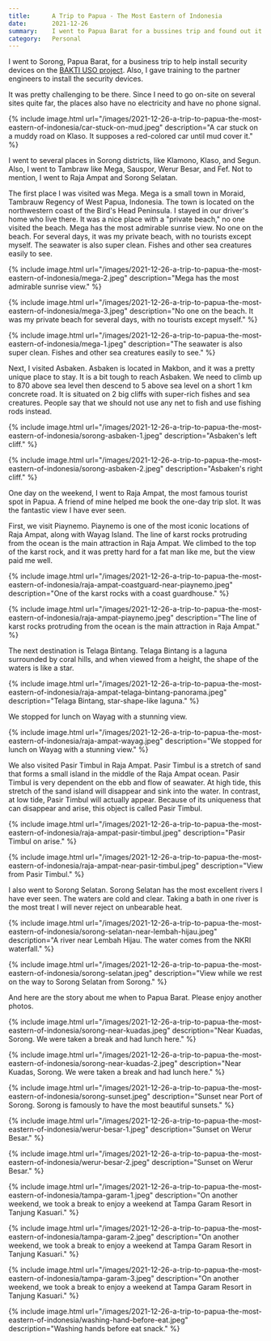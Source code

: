 ```yaml
---
title:      A Trip to Papua - The Most Eastern of Indonesia
date:       2021-12-26
summary:    I went to Papua Barat for a bussines trip and found out it was amazing place
category:   Personal
---
```


I went to Sorong, Papua Barat, for a business trip to help install security devices on the [BAKTI USO project](https://kominfo.go.id/content/detail/32966/siaran-pers-no-62hmkominfo022021-tentang-lima-paket-kontrak-payung-percepat-pemerataan-bts-4g-di-wilayah-3t/0/siaran_pers). Also, I gave training to the partner engineers to install the security devices.

It was pretty challenging to be there. Since I need to go on-site on several sites quite far, the places also have no electricity and have no phone signal.

{% include image.html url="/images/2021-12-26-a-trip-to-papua-the-most-eastern-of-indonesia/car-stuck-on-mud.jpeg" description="A car stuck on a muddy road on Klaso. It supposes a red-colored car until mud cover it." %}

I went to several places in Sorong districts, like Klamono, Klaso, and Segun. Also, I went to Tambraw like Mega, Sauspor, Werur Besar, and Fef. Not to mention, I went to Raja Ampat and Sorong Selatan.

The first place I was visited was Mega. Mega is a small town in Moraid, Tambrauw Regency of West Papua, Indonesia. The town is located on the northwestern coast of the Bird's Head Peninsula. I stayed in our driver's home who live there. It was a nice place with a "private beach," no one visited the beach. Mega has the most admirable sunrise view. No one on the beach. For several days, it was my private beach, with no tourists except myself. The seawater is also super clean. Fishes and other sea creatures easily to see.

{% include image.html url="/images/2021-12-26-a-trip-to-papua-the-most-eastern-of-indonesia/mega-2.jpeg" description="Mega has the most admirable sunrise view." %}

{% include image.html url="/images/2021-12-26-a-trip-to-papua-the-most-eastern-of-indonesia/mega-3.jpeg" description="No one on the beach. It was my private beach for several days, with no tourists except myself." %}

{% include image.html url="/images/2021-12-26-a-trip-to-papua-the-most-eastern-of-indonesia/mega-1.jpeg" description="The seawater is also super clean. Fishes and other sea creatures easily to see." %}

Next, I visited Asbaken. Asbaken is located in Makbon, and it was a pretty unique place to stay. It is a bit tough to reach Asbaken. We need to climb up to 870 above sea level then descend to 5 above sea level on a short 1 km concrete road. It is situated on 2 big cliffs with super-rich fishes and sea creatures. People say that we should not use any net to fish and use fishing rods instead.

{% include image.html url="/images/2021-12-26-a-trip-to-papua-the-most-eastern-of-indonesia/sorong-asbaken-1.jpeg" description="Asbaken's left cliff." %}

{% include image.html url="/images/2021-12-26-a-trip-to-papua-the-most-eastern-of-indonesia/sorong-asbaken-2.jpeg" description="Asbaken's right cliff." %}

One day on the weekend, I went to Raja Ampat, the most famous tourist spot in Papua. A friend of mine helped me book the one-day trip slot. It was the fantastic view I have ever seen.

First, we visit Piaynemo. Piaynemo is one of the most iconic locations of Raja Ampat, along with Wayag Island. The line of karst rocks protruding from the ocean is the main attraction in Raja Ampat. We climbed to the top of the karst rock, and it was pretty hard for a fat man like me, but the view paid me well.  

{% include image.html url="/images/2021-12-26-a-trip-to-papua-the-most-eastern-of-indonesia/raja-ampat-coastguard-near-piaynemo.jpeg" description="One of the karst rocks with a coast guardhouse." %}

{% include image.html url="/images/2021-12-26-a-trip-to-papua-the-most-eastern-of-indonesia/raja-ampat-piaynemo.jpeg" description="The line of karst rocks protruding from the ocean is the main attraction in Raja Ampat." %}

The next destination is Telaga Bintang. Telaga Bintang is a laguna surrounded by coral hills, and when viewed from a height, the shape of the waters is like a star.

{% include image.html url="/images/2021-12-26-a-trip-to-papua-the-most-eastern-of-indonesia/raja-ampat-telaga-bintang-panorama.jpeg" description="Telaga Bintang, star-shape-like laguna." %}

We stopped for lunch on Wayag with a stunning view.

{% include image.html url="/images/2021-12-26-a-trip-to-papua-the-most-eastern-of-indonesia/raja-ampat-wayag.jpeg" description="We stopped for lunch on Wayag with a stunning view." %}

We also visited Pasir Timbul in Raja Ampat. Pasir Timbul is a stretch of sand that forms a small island in the middle of the Raja Ampat ocean. Pasir Timbul is very dependent on the ebb and flow of seawater. At high tide, this stretch of the sand island will disappear and sink into the water. In contrast, at low tide, Pasir Timbul will actually appear. Because of its uniqueness that can disappear and arise, this object is called Pasir Timbul.

{% include image.html url="/images/2021-12-26-a-trip-to-papua-the-most-eastern-of-indonesia/raja-ampat-pasir-timbul.jpeg" description="Pasir Timbul on arise." %}

{% include image.html url="/images/2021-12-26-a-trip-to-papua-the-most-eastern-of-indonesia/raja-ampat-near-pasir-timbul.jpeg" description="View from Pasir Timbul." %}

I also went to Sorong Selatan. Sorong Selatan has the most excellent rivers I have ever seen. The waters are cold and clear. Taking a bath in one river is the most treat I will never reject on unbearable heat.

{% include image.html url="/images/2021-12-26-a-trip-to-papua-the-most-eastern-of-indonesia/sorong-selatan-near-lembah-hijau.jpeg" description="A river near Lembah Hijau. The water comes from the NKRI waterfall." %}

{% include image.html url="/images/2021-12-26-a-trip-to-papua-the-most-eastern-of-indonesia/sorong-selatan.jpeg" description="View while we rest on the way to Sorong Selatan from Sorong." %}

And here are the story about me when to Papua Barat. Please enjoy another photos.

{% include image.html url="/images/2021-12-26-a-trip-to-papua-the-most-eastern-of-indonesia/sorong-near-kuadas.jpeg" description="Near Kuadas, Sorong. We were taken a break and had lunch here." %}

{% include image.html url="/images/2021-12-26-a-trip-to-papua-the-most-eastern-of-indonesia/sorong-near-kuadas-2.jpeg" description="Near Kuadas, Sorong. We were taken a break and had lunch here." %}

{% include image.html url="/images/2021-12-26-a-trip-to-papua-the-most-eastern-of-indonesia/sorong-sunset.jpeg" description="Sunset near Port of Sorong. Sorong is famously to have the most beautiful sunsets." %}

{% include image.html url="/images/2021-12-26-a-trip-to-papua-the-most-eastern-of-indonesia/werur-besar-1.jpeg" description="Sunset on Werur Besar." %}

{% include image.html url="/images/2021-12-26-a-trip-to-papua-the-most-eastern-of-indonesia/werur-besar-2.jpeg" description="Sunset on Werur Besar." %}

{% include image.html url="/images/2021-12-26-a-trip-to-papua-the-most-eastern-of-indonesia/tampa-garam-1.jpeg" description="On another weekend, we took a break to enjoy a weekend at Tampa Garam Resort in Tanjung Kasuari." %}

{% include image.html url="/images/2021-12-26-a-trip-to-papua-the-most-eastern-of-indonesia/tampa-garam-2.jpeg" description="On another weekend, we took a break to enjoy a weekend at Tampa Garam Resort in Tanjung Kasuari." %}

{% include image.html url="/images/2021-12-26-a-trip-to-papua-the-most-eastern-of-indonesia/tampa-garam-3.jpeg" description="On another weekend, we took a break to enjoy a weekend at Tampa Garam Resort in Tanjung Kasuari." %}

{% include image.html url="/images/2021-12-26-a-trip-to-papua-the-most-eastern-of-indonesia/washing-hand-before-eat.jpeg" description="Washing hands before eat snack." %}
